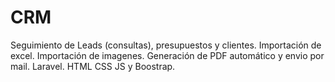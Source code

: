 # CRM
Seguimiento de Leads (consultas), presupuestos y clientes. 
Importación de excel.
Importación de imagenes.
Generación de PDF automático y envio por mail.
Laravel. 
HTML CSS JS y Boostrap.
